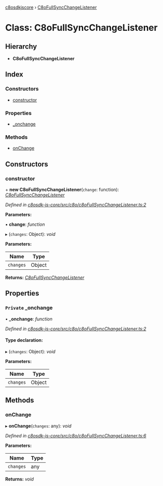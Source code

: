 [c8osdkjscore](../README.md) › [C8oFullSyncChangeListener](c8ofullsyncchangelistener.md)

# Class: C8oFullSyncChangeListener

## Hierarchy

* **C8oFullSyncChangeListener**

## Index

### Constructors

* [constructor](c8ofullsyncchangelistener.md#constructor)

### Properties

* [_onchange](c8ofullsyncchangelistener.md#private-_onchange)

### Methods

* [onChange](c8ofullsyncchangelistener.md#onchange)

## Constructors

###  constructor

\+ **new C8oFullSyncChangeListener**(`change`: function): *[C8oFullSyncChangeListener](c8ofullsyncchangelistener.md)*

*Defined in [c8osdk-js-core/src/c8o/c8oFullSyncChangeListener.ts:2](https://github.com/convertigo/c8osdk-angular/blob/1fc5ad7/src/c8o/c8oFullSyncChangeListener.ts#L2)*

**Parameters:**

▪ **change**: *function*

▸ (`changes`: Object): *void*

**Parameters:**

Name | Type |
------ | ------ |
`changes` | Object |

**Returns:** *[C8oFullSyncChangeListener](c8ofullsyncchangelistener.md)*

## Properties

### `Private` _onchange

• **_onchange**: *function*

*Defined in [c8osdk-js-core/src/c8o/c8oFullSyncChangeListener.ts:2](https://github.com/convertigo/c8osdk-angular/blob/1fc5ad7/src/c8o/c8oFullSyncChangeListener.ts#L2)*

#### Type declaration:

▸ (`changes`: Object): *void*

**Parameters:**

Name | Type |
------ | ------ |
`changes` | Object |

## Methods

###  onChange

▸ **onChange**(`changes`: any): *void*

*Defined in [c8osdk-js-core/src/c8o/c8oFullSyncChangeListener.ts:6](https://github.com/convertigo/c8osdk-angular/blob/1fc5ad7/src/c8o/c8oFullSyncChangeListener.ts#L6)*

**Parameters:**

Name | Type |
------ | ------ |
`changes` | any |

**Returns:** *void*
